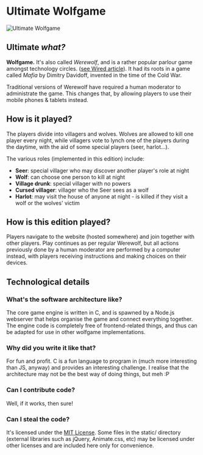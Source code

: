 # Ultimate Wolfgame

![Ultimate Wolfgame](http://i.imgur.com/TMRKMsh.png)

## Ultimate *what?*

**Wolfgame.** It's also called *Werewolf*, and is a rather popular parlour game amongst technology circles. ([see Wired article](http://www.wired.co.uk/magazine/archive/2010/03/features/werewolf)).
It had its roots in a game called *Mafia* by Dimitry Davidoff, invented in the time of the Cold War.

Traditional versions of Werewolf have required a human moderator to administrate the game. This changes that, by allowing players to use their mobile phones & tablets instead.

## How is it played?

The players divide into villagers and wolves. Wolves are allowed to kill one player every night, while
villagers vote to lynch one of the players during the daytime, with the aid of some special players
(seer, harlot...).

The various roles (implemented in this edition) include:

- **Seer**: special villager who may discover another player's role at night
- **Wolf**: can choose one person to kill at night
- **Village drunk**: special villager with no powers
- **Cursed villager**: villager who the Seer sees as a wolf
- **Harlot**: may visit the house of anyone at night - is killed if they visit a wolf or the wolves' victim

## How is this edition played?

Players navigate to the website (hosted somewhere) and join together with other players. Play continues
as per regular Werewolf, but all actions previously done by a human moderator are performed by a computer
instead, with players receiving instructions and making choices on their devices.

## Technological details

### What's the software architecture like?

The core game engine is written in C, and is spawned by a Node.js webserver that helps organise the game
and connect everything together. The engine code is completely free of frontend-related things, and
thus can be adapted for use in other wolfgame implementations.

### Why did you write it like that?

For fun and profit. C is a fun language to program in (much more interesting than JS, anyway) and
provides an interesting challenge. I realise that the architecture may not be the best way of doing
things, but meh :P

### Can I contribute code?

Well, if it works, then sure!

### Can I steal the code?

It's licensed under the [MIT License](https://en.wikipedia.org/wiki/MIT_License). Some files in the static/ directory (external libraries such as jQuery, Animate.css, etc) may be licensed under other licenses and are included here only for convenience.

